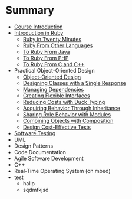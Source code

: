# Summary

* [Course Introduction](README.md)
* [Introduction in Ruby](introduction_in_ruby.md)
  * [Ruby in Twenty Minutes](ruby/ruby_in_twenty_minutes.md)
   * [Ruby From Other Languages](ruby/ruby_from_other_languages.md)
   * [To Ruby From Java](ruby/to_ruby_from_java.md)
   * [To Ruby From PHP](ruby/to_ruby_from_php.md)
   * [To Ruby From C and C++](ruby/to_ruby_from_c_and_c++.md)
* Practical Object-Oriented Design
   * [Object-Oriented Design](POODR/chapter1.md)
   * [Designing Classes with a Single Response](POODR/designingclasses_with_a_single_response_md.md)
   * [Managing Dependencies](POODR/managing_dependencies.md)
   * [Creating Flexible Interfaces](POODR/creating_flexible_interfaces.md)
   * [Reducing Costs with Duck Typing](POODR/reducing_costs_with_duck_typing.md)
   * [Acquiring Behavior Through Inheritance](POODR/acquiring_behavior_through_inheritance.md)
   * [Sharing Role Behavior with Modules](POODR/sharing_role_behavior_with_modules.md)
   * [Combining Objects with Composition](POODR/combining_objects_with_composition.md)
   * [Design Cost-Effective Tests](POODR/design_cost-effective_tests.md)
* [Software Testing](software_testing.md)
* UML
* Design Patterns
* Code Documentation
* Agile Software Development
* C++
* Real-Time Operating System (on mbed)
* test
   * hallp
   * sqdmfkjsd

